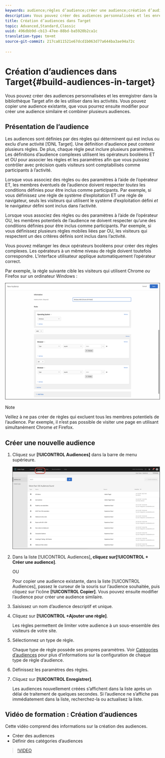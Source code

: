 ```yaml
---
keywords: audience;règles d’audience;créer une audience;création d’audience
description: Vous pouvez créer des audiences personnalisées et les enregistrer dans la bibliothèque Target afin de les utiliser dans les activités. Vous pouvez copier une audience existante, que vous pourrez ensuite modifier pour créer une audience similaire et combiner plusieurs audiences.
title: Création d’audiences dans Target
topic: Advanced,Standard,Classic
uuid: 496dbb9d-cb13-47ee-88bd-ba5920b2ca1c
translation-type: tm+mt
source-git-commit: 217ca811521e67dcd1b063d77a644ba3ae94a72c

---
```



# Création d’audiences dans Target{#build-audiences-in-target}

Vous pouvez créer des audiences personnalisées et les enregistrer dans la bibliothèque Target afin de les utiliser dans les activités. Vous pouvez copier une audience existante, que vous pourrez ensuite modifier pour créer une audience similaire et combiner plusieurs audiences.

## Présentation de l’audience

Les audiences sont définies par des règles qui déterminent qui est inclus ou exclu d’une activité [!DNL Target]. Une définition d’audience peut contenir plusieurs règles. De plus, chaque règle peut inclure plusieurs paramètres. Les définitions d’audience complexes utilisent les opérateurs booléens ET et OU pour associer les règles et les paramètres afin que vous puissiez contrôler avec précision quels visiteurs sont comptabilisés comme participants à l’activité.

Lorsque vous associez des règles ou des paramètres à l’aide de l’opérateur ET, les membres éventuels de l’audience doivent respecter *toutes* les conditions définies pour être inclus comme participants. Par exemple, si vous définissez une règle de système d’exploitation ET une règle de navigateur, seuls les visiteurs qui utilisent le système d’exploitation défini *et* le navigateur défini sont inclus dans l’activité.

Lorsque vous associez des règles ou des paramètres à l’aide de l’opérateur OU, les membres potentiels de l’audience ne doivent respecter qu’une des conditions définies pour être inclus comme participants. Par exemple, si vous définissez plusieurs règles mobiles liées par OU, les visiteurs qui respectent *un* des critères définis sont inclus dans l’activité.

Vous pouvez mélanger les deux opérateurs booléens pour créer des règles complexes. Les opérateurs à un même niveau de règle doivent toutefois correspondre. L’interface utilisateur applique automatiquement l’opérateur correct.

Par exemple, la règle suivante cible les visiteurs qui utilisent Chrome *ou* Firefox sur un ordinateur Windows :

![Création d’une audience](assets/audience_create.png)

>[!NOTE]
>
>Veillez à ne pas créer de règles qui excluent tous les membres potentiels de l’audience. Par exemple, il n’est pas possible de visiter une page en utilisant simultanément Chrome *et* Firefox.

## Créer une nouvelle audience

1. Cliquez sur **[!UICONTROL Audiences]** dans la barre de menu supérieure.

   ![](assets/audiences_list.png)

1. Dans la liste [!UICONTROL Audiences]**, cliquez sur[!UICONTROL + Créer une audience]**.

   OU

   Pour copier une audience existante, dans la liste [!UICONTROL Audiences], passez le curseur de la souris sur l’audience souhaitée, puis cliquez sur l’icône **[!UICONTROL Copier]**. Vous pouvez ensuite modifier l’audience pour créer une audience similaire.

1. Saisissez un nom d’audience descriptif et unique.
1. Cliquez sur **[!UICONTROL +Ajouter une règle]**.

   Les règles permettent de limiter votre audience à un sous-ensemble des visiteurs de votre site.
1. Sélectionnez un type de règle.

   Chaque type de règle possède ses propres paramètres. Voir [Catégories d’audiences](../../c-target/c-audiences/c-target-rules/target-rules.md#concept_E3A77E42F1644503A829B5107B20880D) pour plus d’informations sur la configuration de chaque type de règle d’audience.
1. Définissez les paramètres des règles.
1. Cliquez sur **[!UICONTROL Enregistrer]**.

   Les audiences nouvellement créées s’affichent dans la liste après un délai de traitement de quelques secondes. Si l’audience ne s’affiche pas immédiatement dans la liste, recherchez-la ou actualisez la liste.

## Vidéo de formation : Création d’audiences

Cette vidéo comprend des informations sur la création des audiences.

* Créer des audiences
* Définir des catégories d’audiences

>[!VIDEO](https://video.tv.adobe.com/v/17392?captions=fre_fr)